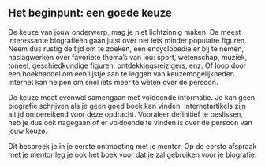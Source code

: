 ## Het beginpunt: een goede keuze

De keuze van jouw onderwerp, mag je niet lichtzinnig maken. De meest interessante biografieën gaan juist over net iets minder populaire figuren. Neem dus rustig de tijd om te zoeken, een encyclopedie er bij te nemen, naslagwerken over favoriete thema’s van jou: sport, wetenschap, muziek, toneel, geschiedkundige figuren, ontdekkingsreizigers, enz. Of loop door een boekhandel om een  lijstje  aan te leggen van keuzemogelijkheden. Internet kan helpen om snel iets meer te weten over de persoon.

De keuze moet evenwel samengaan met voldoende informatie. Je kan geen biografie schrijven als je geen goed boek kan vinden, Internetartikels zijn altijd ontoereikend voor deze opdracht. Vooraleer definitief te beslissen, heb je dus ook nagegaan of er voldoende te vinden is over de persoon van jouw keuze.

Dit bespreek je in je eerste ontmoeting met je mentor. Op de eerste afspraak met je mentor leg je ook het boek voor dat je zal gebruiken voor je biografie.
